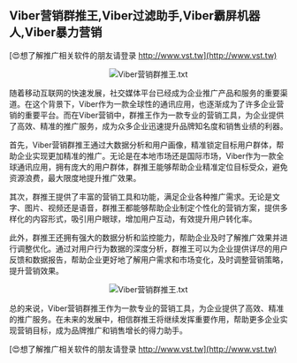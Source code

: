 ## **Viber营销群推王,Viber过滤助手,Viber霸屏机器人,Viber暴力营销**

[😍想了解推广相关软件的朋友请登录 http://www.vst.tw](http://www.vst.tw)

 <center><img src="https://vst.tw/MP4/tuiguang/png/3.png" alt="Viber营销群推王.txt"></center>

随着移动互联网的快速发展，社交媒体平台已经成为企业推广产品和服务的重要渠道。在这个背景下，Viber作为一款全球性的通讯应用，也逐渐成为了许多企业营销的重要平台。而在Viber营销中，群推王作为一款专业的营销工具，为企业提供了高效、精准的推广服务，成为众多企业迅速提升品牌知名度和销售业绩的利器。

首先，Viber营销群推王通过大数据分析和用户画像，精准锁定目标用户群体，帮助企业实现更加精准的推广。无论是在本地市场还是国际市场，Viber作为一款全球通讯应用，拥有庞大的用户群体，群推王能够帮助企业精准定位目标受众，避免资源浪费，最大限度地提升推广效果。

其次，群推王提供了丰富的营销工具和功能，满足企业各种推广需求。无论是文字、图片、视频还是语音，群推王都能够帮助企业制定个性化的营销方案，提供多样化的内容形式，吸引用户眼球，增加用户互动，有效提升用户转化率。

此外，群推王还拥有强大的数据分析和监控能力，帮助企业及时了解推广效果并进行调整优化。通过对用户行为数据的深度分析，群推王可以为企业提供详尽的用户反馈和数据报告，帮助企业更好地了解用户需求和市场变化，及时调整营销策略，提升营销效果。

 <center><img src="https://vst.tw/MP4/tuiguang/png/8.png" alt="Viber营销群推王.txt"></center>

总的来说，Viber营销群推王作为一款专业的营销工具，为企业提供了高效、精准的推广服务。在未来的发展中，相信群推王将继续发挥重要作用，帮助更多企业实现营销目标，成为品牌推广和销售增长的得力助手。

[😍想了解推广相关软件的朋友请登录 http://www.vst.tw](http://www.vst.tw)



